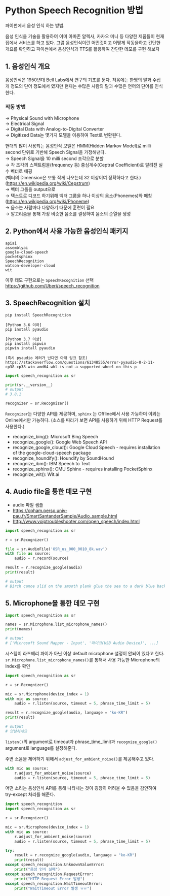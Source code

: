 # Python Speech Recognition 방법
파이썬에서 음성 인식 하는 방법.

음성 인식을 기술을 활용하여 이미 아마존 알렉사, 카카오 미니 등 다양한 제품들이 현재 집에서 서비스를 하고 있다.
그럼 음성인식이란 어떤것이고 어떻게 작동을하고 간단한 개요를 확인하고 파이썬에서 음성인식과 TTS를 활용하여 간단한 데모를 구현 해보자


## 1. 음성인식 개요
음성인식은 1950년대 Bell Labs에서 연구의 기초를 둔다.
처음에는 한명의 말과 수십개 정도의 단어 정도에서 였지만 
현재는 수많은 사람의 말과 수많은 언어의 단어를 인식 한다.

### 작동 방법
→ Physical Sound with Microphone  
→ Electrical Signal  
→ Digital Data with Analog-to-Digital Converter  
→ Digitized Data는 몇가지 모델을 이용하여 Text로 변환된다.

현대의 많이 사용되는 음성인식 모델은 HMM(Hidden Markov Model)로
milli second 단위로 기반해 Speech Signal을 가정해낸다.  
→ Speech Signal을 10 milli second 조각으로 분할  
→ 각 조각의 스펙트럼을(frequency 등) 중심계수(Ceptral Coefficient)로 알려진 실수 벡터로 매핑  
(벡터의 Dimension은 보통 작게 나오는데 32 이상이여 정확하다고 한다.)  
(https://en.wikipedia.org/wiki/Cepstrum)  
→ 벡터 그룹을 output으로   
→ 텍스트로 디코드 하기위해 벡터 그룹을 하나 이상의 음소(Phonemes)와 매칭  
 (https://en.wikipedia.org/wiki/Phoneme)  
→ 음소는 사람마다 다양하기 때문에 훈련이 필요  
→ 알고리즘을 통해 가장 비슷한 음소를 결정하여 음소의 순열을 생성



## 2. Python에서 사용 가능한 음성인식 패키지
```shell
apiai
assemblyai
google-cloud-speech
pocketsphinx
SpeechRecognition
watson-developer-cloud
wit
```
이후 데모 구현으로는 `SpeechRecognition` 선택  
https://github.com/Uberi/speech_recognition

## 3. SpeechRecognition 설치
```shell
pip install SpeechRecognition

[Python 3.6 이하]
pip install pyaudio

[Python 3.7 이상]
pip install pipwin
pipwin install pyaudio

(혹시 pyaudio 에러가 난다면 아래 링크 참조)
https://stackoverflow.com/questions/61348555/error-pyaudio-0-2-11-cp38-cp38-win-amd64-whl-is-not-a-supported-wheel-on-this-p
```


```python
import speech_recognition as sr

print(sr.__version__)
# output
# 3.8.1
```


```python
recognizer = sr.Recognizer()
```
`Recognizer`는 다양한 API를 제공하며, `sphinx` 는 Offline에서 사용 가능하며 이외는 Online에서만 가능하다.
(소스를 따라가 보면 API를 사용하기 위해 HTTP Request를 사용한다.)  
* recognize_bing(): Microsoft Bing Speech
* recognize_google(): Google Web Speech API
* recognize_google_cloud(): Google Cloud Speech - requires installation of the google-cloud-speech package
* recognize_houndify(): Houndify by SoundHound
* recognize_ibm(): IBM Speech to Text
* recognize_sphinx(): CMU Sphinx - requires installing PocketSphinx
* recognize_wit(): Wit.ai

## 4. Audio file을 통한 데모 구현
* audio 파일 샘플  
* https://cpham.perso.univ-pau.fr/SmartSantanderSample/Audio_sample.html
* http://www.voiptroubleshooter.com/open_speech/index.html

```python
import speech_recognition as sr

r = sr.Recognizer()

file = sr.AudioFile('OSR_us_000_0010_8k.wav')
with file as source:
    audio = r.record(source)

result = r.recognize_google(audio)
print(result)

# output
# Birch canoe slid on the smooth plank glue the sea to a dark blue background it is easy to tell the depth of the well these days a chicken leg of a variegated price is often served in Randall's the juice of lemons makes find the boxes on the side the pump truck the ha grimstead top corn and garbage for hours of City Works in a large size and stockings and hard to sell
```

## 5. Microphone을 통한 데모 구현
```python
import speech_recognition as sr

names = sr.Microphone.list_microphone_names()
print(names)

# output
# ['Microsoft Sound Mapper - Input', '마이크(USB Audio Device)', ...]
```
시스템이 라즈베리 파이가 아닌 이상 default microphone 설정이 안되어 있다고 한다.
`sr.Microphone.list_microphone_names()`를 통해서 사용 가능한 Microphone의 Index를 확인

```python
import speech_recognition as sr

r = sr.Recognizer()

mic = sr.Microphone(device_index = 1)
with mic as source:
    audio = r.listen(source, timeout = 5, phrase_time_limit = 5)

result = r.recognize_google(audio, language = "ko-KR")
print(result)

# output
# 안녕하세요
```
`listen()`의 argument로 timeout과 phrase_time_limit과
`recognize_google()` argument로 language를 설정해준다.

주변 소음을 제어하기 위해서 `adjust_for_ambient_noise()`를 제공해주고 있다.  
```python
with mic as source:
    r.adjust_for_ambient_noise(source)
    audio = r.listen(source, timeout = 5, phrase_time_limit = 5)
```

어떤 소리는 음성인식 API를 통해 나타내는 것이 굉장히 어려울 수 있음을 감안하여
try-except 처리를 해준다.
```python
import speech_recognition
import speech_recognition as sr

r = sr.Recognizer()

mic = sr.Microphone(device_index = 1)
with mic as source:
    r.adjust_for_ambient_noise(source)
    audio = r.listen(source, timeout = 5, phrase_time_limit = 5)

try:
    result = r.recognize_google(audio, language = "ko-KR")
    print(result)
except speech_recognition.UnknownValueError:
    print("음성 인식 실패")
except speech_recognition.RequestError:
    print("HTTP Request Error 발생")
except speech_recognition.WaitTimeoutError:
    print("WaitTimeout Error 발생 ㅠㅠ")
```